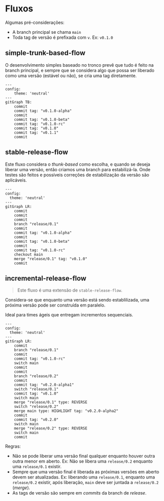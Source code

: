 # Fluxos

Algumas pré-considerações:

- A branch principal se chama `main`
- Toda tag de versão é prefixada com `v`. Ex: `v0.1.0`

## simple-trunk-based-flow

O desenvolvimento simples baseado no tronco prevê que tudo é feito
na branch principal, e sempre que se considera algo que possa ser
liberado como uma versão (estável ou não), se cria uma tag diretamente.

```mermaid
---
config:
    theme: 'neutral'
---
gitGraph TB:
    commit
    commit tag: "v0.1.0-alpha"
    commit
    commit tag: "v0.1.0-beta"
    commit tag: "v0.1.0-rc"
    commit tag: "v0.1.0"
    commit tag: "v0.1.1"
    commit
```

## stable-release-flow

Este fluxo considera o _thunk-based_ como escolha, e quando se deseja
liberar uma versão, então criamos uma branch para estabilizá-la.
Onde testes são feitos e possíveis correções de estabilização da
versão são aplicáveis.

```mermaid
---
config:
  theme: 'neutral'
---
gitGraph LR:
    commit
    commit
    commit
    branch "release/0.1"
    commit
    commit tag: "v0.1.0-alpha"
    commit
    commit tag: "v0.1.0-beta"
    commit
    commit tag: "v0.1.0-rc"
    checkout main
    merge "release/0.1" tag: "v0.1.0"
    commit
```

## incremental-release-flow

> Este fluxo é uma extensão de `stable-release-flow`.

Considera-se que enquanto uma versão está sendo establilizada, uma
próxima versão pode ser construída em paralelo.

Ideal para times ágeis que entregam incrementos sequenciais.

```mermaid
---
config:
  theme: 'neutral'
---
gitGraph LR:
    commit
    branch "release/0.1"
    commit
    commit tag: "v0.1.0-rc"
    switch main
    commit
    commit
    branch "release/0.2"
    commit
    commit tag: "v0.2.0-alpha1"
    switch "release/0.1"
    commit tag: "v0.1.0"
    switch main
    merge "release/0.1" type: REVERSE
    switch "release/0.2"
    merge main type: HIGHLIGHT tag: "v0.2.0-alpha2"
    commit 
    commit tag: "v0.2.0"
    switch main
    merge "release/0.2" type: REVERSE
    switch main
    commit
```


Regras:

- Não se pode liberar uma versão final qualquer enquanto houver outra
  outra menor em aberto. Ex: Não se libera uma `release/0.2` enquanto
  uma `release/0.1` existir.
- Sempre que uma versão final é liberada as próximas versões em aberto
  devem ser atualizadas. Ex: liberando uma `release/0.1`, enquanto uma
  `release/0.2` existir, após liberação, `main` deve ser juntada a 
  `release/0.2` (_merge_). 
- As tags de versão são sempre em _commits_ da branch de _release_.
```
